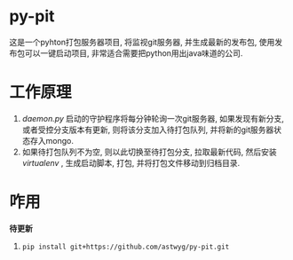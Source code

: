 # py-pit

这是一个pyhton打包服务器项目, 将监视git服务器, 并生成最新的发布包, 使用发布包可以一键启动项目, 非常适合需要把python用出java味道的公司.

# 工作原理

1. *daemon.py* 启动的守护程序将每分钟轮询一次git服务器, 如果发现有新分支, 或者受控分支版本有更新, 则将该分支加入待打包队列, 并将新的git服务器状态存入mongo.
2. 如果待打包队列不为空, 则以此切换至待打包分支, 拉取最新代码, 然后安装 *virtualenv* , 生成启动脚本, 打包, 并将打包文件移动到归档目录.
 
# 咋用

**待更新**
1. `pip install git+https://github.com/astwyg/py-pit.git`

